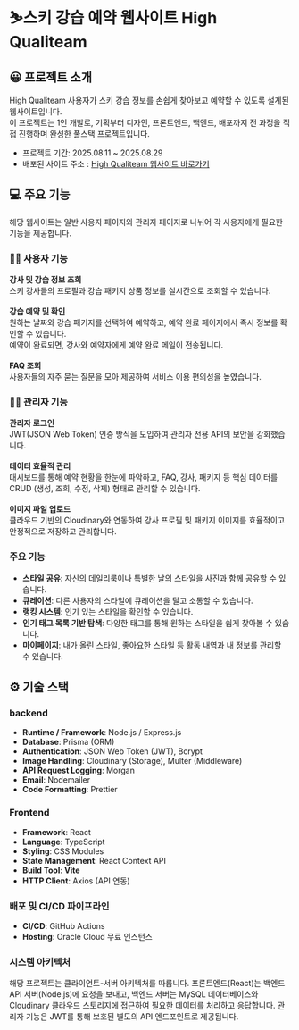 # ⛷️스키 강습 예약 웹사이트 High Qualiteam

## 😀 프로젝트 소개
High Qualiteam 사용자가 스키 강습 정보를 손쉽게 찾아보고 예약할 수 있도록 설계된 웹사이트입니다. <br>
이 프로젝트는 1인 개발로, 기획부터 디자인, 프론트엔드, 백엔드, 배포까지 전 과정을 직접 진행하며 완성한 풀스택 프로젝트입니다.

- 프로젝트 기간: 2025.08.11 ~ 2025.08.29
- 배포된 사이트 주소 : [High Qualiteam 웹사이트 바로가기](https://qualiteam.co.kr/)

## 💻 주요 기능
해당 웹사이트는 일반 사용자 페이지와 관리자 페이지로 나뉘어 각 사용자에게 필요한 기능을 제공합니다.<br>

### 👩‍💼 사용자 기능
**강사 및 강습 정보 조회** <br>
스키 강사들의 프로필과 강습 패키지 상품 정보를 실시간으로 조회할 수 있습니다.<br>
<br>**강습 예약 및 확인** <br>
원하는 날짜와 강습 패키지를 선택하여 예약하고, 예약 완료 페이지에서 즉시 정보를 확인할 수 있습니다.<br>
예약이 완료되면, 강사와 예약자에게 예약 완료 메일이 전송됩니다.<br>
<br>**FAQ 조회** <br>
사용자들의 자주 묻는 질문을 모아 제공하여 서비스 이용 편의성을 높였습니다.<br>

### 👨‍💻 관리자 기능
**관리자 로그인** <br>
JWT(JSON Web Token) 인증 방식을 도입하여 관리자 전용 API의 보안을 강화했습니다.<br>
<br>**데이터 효율적 관리** <br>
대시보드를 통해 예약 현황을 한눈에 파악하고, FAQ, 강사, 패키지 등 핵심 데이터를 CRUD (생성, 조회, 수정, 삭제) 형태로 관리할 수 있습니다.<br>
<br>**이미지 파일 업로드** <br>
클라우드 기반의 Cloudinary와 연동하여 강사 프로필 및 패키지 이미지를 효율적이고 안정적으로 저장하고 관리합니다.<br>

### 주요 기능

- **스타일 공유**: 자신의 데일리룩이나 특별한 날의 스타일을 사진과 함께 공유할 수 있습니다.
- **큐레이션**: 다른 사용자의 스타일에 큐레이션을 달고 소통할 수 있습니다.
- **랭킹 시스템**: 인기 있는 스타일을 확인할 수 있습니다.
- **인기 태그 목록 기반 탐색**: 다양한 태그를 통해 원하는 스타일을 쉽게 찾아볼 수 있습니다.
- **마이페이지**: 내가 올린 스타일, 좋아요한 스타일 등 활동 내역과 내 정보를 관리할 수 있습니다.

## ⚙️ 기술 스택

### backend

- **Runtime / Framework**: Node.js / Express.js
- **Database**: Prisma (ORM)
- **Authentication**: JSON Web Token (JWT), Bcrypt
- **Image Handling**: Cloudinary (Storage), Multer (Middleware)
- **API Request Logging**: Morgan
- **Email**: Nodemailer
- **Code Formatting**: Prettier

### Frontend

- **Framework**: React
- **Language**: TypeScript
- **Styling**: CSS Modules
- **State Management**: React Context API
- **Build Tool**: **Vite**
- **HTTP Client**: Axios (API 연동)

### 배포 및 CI/CD 파이프라인

- **CI/CD**: GitHub Actions
- **Hosting**: Oracle Cloud 무료 인스턴스

### 시스템 아키텍처
해당 프로젝트는 클라이언트-서버 아키텍처를 따릅니다. 프론트엔드(React)는 백엔드 API 서버(Node.js)에 요청을 보내고, 백엔드 서버는 MySQL 데이터베이스와 Cloudinary 클라우드 스토리지에 접근하여 필요한 데이터를 처리하고 응답합니다. 관리자 기능은 JWT를 통해 보호된 별도의 API 엔드포인트로 제공됩니다.

